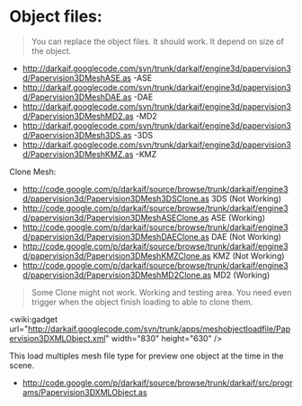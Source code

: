 # Object files: #
> You can replace the object files. It should work. It depend on size of the object.

  * http://darkaif.googlecode.com/svn/trunk/darkaif/engine3d/papervision3d/Papervision3DMeshASE.as -ASE
  * http://darkaif.googlecode.com/svn/trunk/darkaif/engine3d/papervision3d/Papervision3DMeshDAE.as -DAE
  * http://darkaif.googlecode.com/svn/trunk/darkaif/engine3d/papervision3d/Papervision3DMeshMD2.as -MD2
  * http://darkaif.googlecode.com/svn/trunk/darkaif/engine3d/papervision3d/Papervision3DMesh3DS.as -3DS
  * http://darkaif.googlecode.com/svn/trunk/darkaif/engine3d/papervision3d/Papervision3DMeshKMZ.as -KMZ

Clone Mesh:
  * http://code.google.com/p/darkaif/source/browse/trunk/darkaif/engine3d/papervision3d/Papervision3DMesh3DSClone.as 3DS (Not Working)
  * http://code.google.com/p/darkaif/source/browse/trunk/darkaif/engine3d/papervision3d/Papervision3DMeshASEClone.as ASE (Working)
  * http://code.google.com/p/darkaif/source/browse/trunk/darkaif/engine3d/papervision3d/Papervision3DMeshDAEClone.as DAE (Not Working)
  * http://code.google.com/p/darkaif/source/browse/trunk/darkaif/engine3d/papervision3d/Papervision3DMeshKMZClone.as KMZ (Not Working)
  * http://code.google.com/p/darkaif/source/browse/trunk/darkaif/engine3d/papervision3d/Papervision3DMeshMD2Clone.as MD2 (Working)

> Some Clone might not work. Working and testing area. You need even trigger when the object finish loading to able to clone them.



&lt;wiki:gadget url="http://darkaif.googlecode.com/svn/trunk/apps/meshobjectloadfile/Papervision3DXMLObject.xml" width="830" height="630" /&gt;

This load multiples mesh file type for preview one object at the time in the scene.
  * http://code.google.com/p/darkaif/source/browse/trunk/darkaif/src/programs/Papervision3DXMLObject.as
